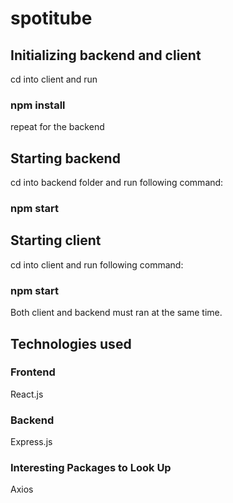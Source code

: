 # spotitube

## Initializing backend and client
  cd into client and run
  ### npm install
  repeat for the backend

## Starting backend
  cd into backend folder and run following command:
  ### npm start
  
## Starting client
  cd into client and run following command:
  ### npm start
  
Both client and backend must ran at the same time.

## Technologies used
### Frontend
  React.js
### Backend
  Express.js

### Interesting Packages to Look Up
Axios
